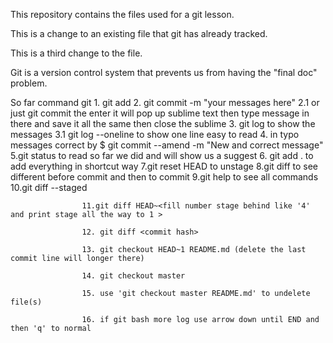  This repository contains the files used for a git lesson.

 This is a change to an existing file that git has already tracked.

 This is a third change to the file.

 Git is a version control system that prevents us from having the "final doc" problem.

 So far command git 1. git add <filename>
 					2. git commit -m "your messages here"
 					2.1 or just git commit the enter it will pop up sublime text then type message in there and save it all the same then close the sublime 
 					3. git log  to show the messages
 					3.1 git log --oneline to show one line  easy to read
 					4. in typo messages correct by 
 						$ git commit --amend -m "New and correct message"
 					5.git status to read so far we did and will show us a suggest
 					6. git add .  to add everything in shortcut way
 					7.git reset HEAD <file> to unstage
 					8.git diff to see different before commit and then to commit 
 					9.git help to see all commands
 					10.git diff --staged

 					11.git diff HEAD~<fill number stage behind like '4' and print stage all the way to 1 >

 					12. git diff <commit hash>

 					13. git checkout HEAD~1 README.md (delete the last commit line will longer there)

 					14. git checkout master

 					15. use 'git checkout master README.md' to undelete file(s)

 					16. if git bash more log use arrow down until END and then 'q' to normal
 